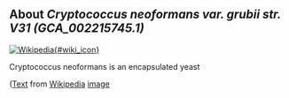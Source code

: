 
About *Cryptococcus neoformans var. grubii str. V31 (GCA\_002215745.1)* 
--------------------------------------------------------------

[![Wikipedia](/img/wikipedia_logo_v2_en.png){#wiki_icon}](http://en.wikipedia.org/wiki/Cryptococcus_neoformans)

Cryptococcus neoformans is an encapsulated yeast

([Text](http://en.wikipedia.org/wiki/Cryptococcus_neoformans) from [Wikipedia](http://en.wikipedia.org/) 
[image](https://commons.wikimedia.org/wiki/File:Cryptococcus_neoformans_using_a_light_India_ink_staining_preparation_PHIL_3771_lores.jpg)
